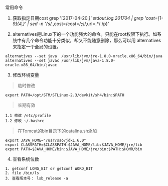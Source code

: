 常用命令
1. 获取指定日期cost
grep '\[2017-04-20.*\]' stdout.log.201704 | grep 'cost=[1-9]\{4,\}' | sed -n '{s/.*,cost=/cost=/;s/,url=.*/ /p}' 

2. alternatives是Linux下的一个功能强大的命令。只能在root权限下执行。如系统中有几个命令功能十分类似，却又不能随意删除，那么可以用 alternatives 来指定一个全局的设置。
```
alternatives --set java  /usr/lib/jvm/jre-1.8.0-oracle.x86_64/bin/java
alternatives --set javac /usr/lib/jvm/java-1.8.0-oracle.x86_64/bin/javac
```
3. 修改环境变量
> 临时修改

```
export PATH=/opt/STM/STLinux-2.3/devkit/sh4/bin:$PATH
```
> 长期有效
```
1.1 修改 /etc/profile
1.2 修改 ~/.bashrc
```
> 在Tomcat的bin目录下的catalina.sh添加
```
export JAVA_HOME="/usr/sso/jdk1.6.0"
export CLASSPATH=$CLASSPATH:$JAVA_HOME/lib:$JAVA_HOME/jre/lib
export PATH=$JAVA_HOME/bin:$JAVA_HOME/jre/bin:$PATH:$HOMR/bin
```


4. 查看系统位数
```
1. getconf LONG_BIT or getconf WORD_BIT
2. file /bin/ls
3. 查看版本号： lsb_release -a
```

